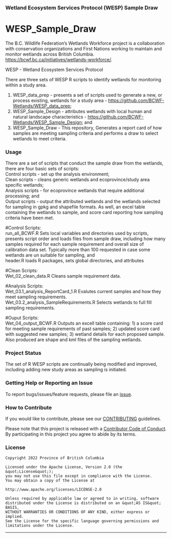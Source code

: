 ### Wetland Ecosystem Services Protocol (WESP) Sample Draw

<!-- Add a project state badge
See https://github.com/BCDevExchange/Our-Project-Docs/blob/master/discussion/projectstates.md
If you have bcgovr installed and you use RStudio, click the 'Insert BCDevex Badge' Addin. -->

# WESP_Sample_Draw
The B.C. Wildlife Federation’s Wetlands Workforce project is a collaboration with conservation organizations and First Nations working to maintain and monitor wetlands across British Columbia.   
https://bcwf.bc.ca/initiatives/wetlands-workforce/.  

WESP - Wetland Ecosystem Services Protocol   

There are three sets of WESP R scripts to identify wetlands for monitoring within a study area.  
1) WESP_data_prep - presents a set of scripts used to generate a new, or process existing, wetlands for a study area - https://github.com/BCWF-Wetlands/WESP_data_prep;  
2) WESP_Sample_Design - attributes wetlands with local human and natural landscape characteristics - https://github.com/BCWF-Wetlands/WESP_Sample_Design; and    
3) WESP_Sample_Draw - This repository, Generates a report card of how samples are meeting sampling criteria and performs a draw to select wetlands to meet criteria.
   
### Usage

There are a set of scripts that conduct the sample draw from the wetlands, there are four basic sets of scripts:    
Control scripts - set up the analysis environment;   
Clean scripts - cleans generic wetlands and ecoprovince/study area specific wetlands;       
Analysis scripts - for ecoprovince wetlands that require additional processing; and     
Output scripts - output the attributed wetlands and the wetlands selected for sampling in gpkg and shapefile formats. As well, an excel table containing the wetlands to sample, and score card reporting how sampling criteria have been met.

#Control Scripts:   
run_all_BCWF.R	Sets local variables and directories used by scripts, presents script order and loads files from sample draw, including how many samples required for each sample requirement and overall size of calibration data set. Typically more than 100 requested in case some wetlands are un suitable for sampling, and  
header.R	loads R packages, sets global directories, and attributes

#Clean Scripts:   
Wet_02_clean_data.R	Cleans sample requirement data.  

#Analysis Scripts:   
Wet_03.1_analysis_ReportCard_1.R	Evalutes current samples and how they meet sampling requirements.   
Wet_03.2_analysis_SampleRequirements.R	Selects wetlands to full fill sampling requirements.   

#Ouput Scripts:   
Wet_04_output_BCWF.R	Outputs an excell table containing: 1) a score card for meeting sample requirements of past samples; 2) updated score card with suggested new samples; 3) wetland details for each proposed sample. Also produced are shape and kml files of the sampling wetlands.

### Project Status

The set of R WESP scripts are continually being modified and improved, including adding new study areas as sampling is initiated.

### Getting Help or Reporting an Issue

To report bugs/issues/feature requests, please file an [issue](https://github.com/BCWF-Wetlands/WESP_data_prep/issues/).

### How to Contribute

If you would like to contribute, please see our [CONTRIBUTING](CONTRIBUTING.md) guidelines.

Please note that this project is released with a [Contributor Code of Conduct](CODE_OF_CONDUCT.md). By participating in this project you agree to abide by its terms.

### License

```
Copyright 2022 Province of British Columbia

Licensed under the Apache License, Version 2.0 (the &quot;License&quot;);
you may not use this file except in compliance with the License.
You may obtain a copy of the License at

http://www.apache.org/licenses/LICENSE-2.0

Unless required by applicable law or agreed to in writing, software distributed under the License is distributed on an &quot;AS IS&quot; BASIS,
WITHOUT WARRANTIES OR CONDITIONS OF ANY KIND, either express or implied.
See the License for the specific language governing permissions and limitations under the License.
```
---
